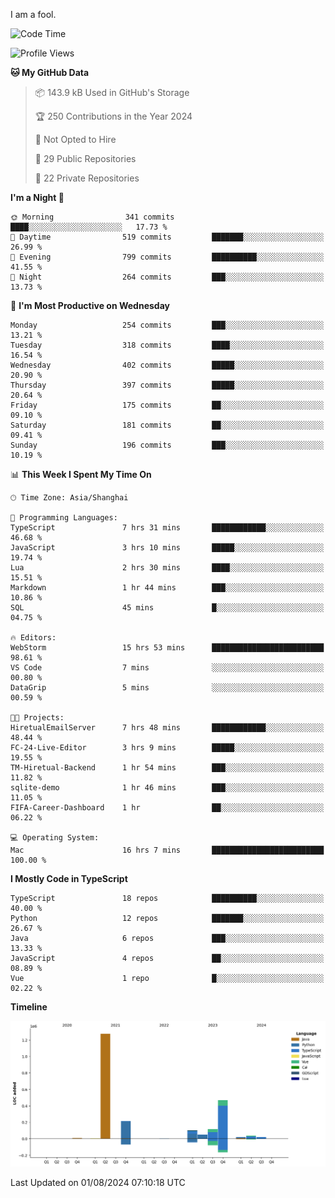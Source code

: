 I am a fool.

<!--START_SECTION:waka-->
![Code Time](http://img.shields.io/badge/Code%20Time-1%2C599%20hrs%2020%20mins-blue)

![Profile Views](http://img.shields.io/badge/Profile%20Views-1-blue)

**🐱 My GitHub Data** 

> 📦 143.9 kB Used in GitHub's Storage 
 > 
> 🏆 250 Contributions in the Year 2024
 > 
> 🚫 Not Opted to Hire
 > 
> 📜 29 Public Repositories 
 > 
> 🔑 22 Private Repositories 
 > 
**I'm a Night 🦉** 

```text
🌞 Morning                341 commits         ████░░░░░░░░░░░░░░░░░░░░░   17.73 % 
🌆 Daytime                519 commits         ███████░░░░░░░░░░░░░░░░░░   26.99 % 
🌃 Evening                799 commits         ██████████░░░░░░░░░░░░░░░   41.55 % 
🌙 Night                  264 commits         ███░░░░░░░░░░░░░░░░░░░░░░   13.73 % 
```
📅 **I'm Most Productive on Wednesday** 

```text
Monday                   254 commits         ███░░░░░░░░░░░░░░░░░░░░░░   13.21 % 
Tuesday                  318 commits         ████░░░░░░░░░░░░░░░░░░░░░   16.54 % 
Wednesday                402 commits         █████░░░░░░░░░░░░░░░░░░░░   20.90 % 
Thursday                 397 commits         █████░░░░░░░░░░░░░░░░░░░░   20.64 % 
Friday                   175 commits         ██░░░░░░░░░░░░░░░░░░░░░░░   09.10 % 
Saturday                 181 commits         ██░░░░░░░░░░░░░░░░░░░░░░░   09.41 % 
Sunday                   196 commits         ███░░░░░░░░░░░░░░░░░░░░░░   10.19 % 
```


📊 **This Week I Spent My Time On** 

```text
🕑︎ Time Zone: Asia/Shanghai

💬 Programming Languages: 
TypeScript               7 hrs 31 mins       ████████████░░░░░░░░░░░░░   46.68 % 
JavaScript               3 hrs 10 mins       █████░░░░░░░░░░░░░░░░░░░░   19.74 % 
Lua                      2 hrs 30 mins       ████░░░░░░░░░░░░░░░░░░░░░   15.51 % 
Markdown                 1 hr 44 mins        ███░░░░░░░░░░░░░░░░░░░░░░   10.86 % 
SQL                      45 mins             █░░░░░░░░░░░░░░░░░░░░░░░░   04.75 % 

🔥 Editors: 
WebStorm                 15 hrs 53 mins      █████████████████████████   98.61 % 
VS Code                  7 mins              ░░░░░░░░░░░░░░░░░░░░░░░░░   00.80 % 
DataGrip                 5 mins              ░░░░░░░░░░░░░░░░░░░░░░░░░   00.59 % 

🐱‍💻 Projects: 
HiretualEmailServer      7 hrs 48 mins       ████████████░░░░░░░░░░░░░   48.44 % 
FC-24-Live-Editor        3 hrs 9 mins        █████░░░░░░░░░░░░░░░░░░░░   19.55 % 
TM-Hiretual-Backend      1 hr 54 mins        ███░░░░░░░░░░░░░░░░░░░░░░   11.82 % 
sqlite-demo              1 hr 46 mins        ███░░░░░░░░░░░░░░░░░░░░░░   11.05 % 
FIFA-Career-Dashboard    1 hr                ██░░░░░░░░░░░░░░░░░░░░░░░   06.22 % 

💻 Operating System: 
Mac                      16 hrs 7 mins       █████████████████████████   100.00 % 
```

**I Mostly Code in TypeScript** 

```text
TypeScript               18 repos            ██████████░░░░░░░░░░░░░░░   40.00 % 
Python                   12 repos            ███████░░░░░░░░░░░░░░░░░░   26.67 % 
Java                     6 repos             ███░░░░░░░░░░░░░░░░░░░░░░   13.33 % 
JavaScript               4 repos             ██░░░░░░░░░░░░░░░░░░░░░░░   08.89 % 
Vue                      1 repo              █░░░░░░░░░░░░░░░░░░░░░░░░   02.22 % 
```



**Timeline**

![Lines of Code chart](https://raw.githubusercontent.com/VeejaLiu/VeejaLiu/master/assets/bar_graph.png)


 Last Updated on 01/08/2024 07:10:18 UTC
<!--END_SECTION:waka-->
